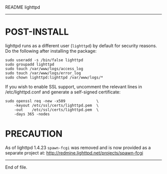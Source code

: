 README lighttpd

---


POST-INSTALL
============

lighttpd runs as a different user (`lighttpd`) by default for security reasons.
Do the following after installing the package:

    sudo useradd -s /bin/false lighttpd
    sudo groupadd lighttpd
    sudo touch /var/www/logs/access_log
    sudo touch /var/www/logs/error_log
    sudo chown lighttpd:lighttpd /var/www/logs/*

If you wish to enable SSL support, uncomment the relevant lines in
/etc/lighttpd.conf and generate a self-signed certificate:

    sudo openssl req -new -x509              \
        -keyout /etc/ssl/certs/lighttpd.pem  \
        -out    /etc/ssl/certs/lighttpd.pem  \
        -days 365 -nodes


PRECAUTION
==========

As of lighttpd 1.4.23 `spawn-fcgi` was removed and is now provided as a
separate project at:
http://redmine.lighttpd.net/projects/spawn-fcgi


---

End of file.
